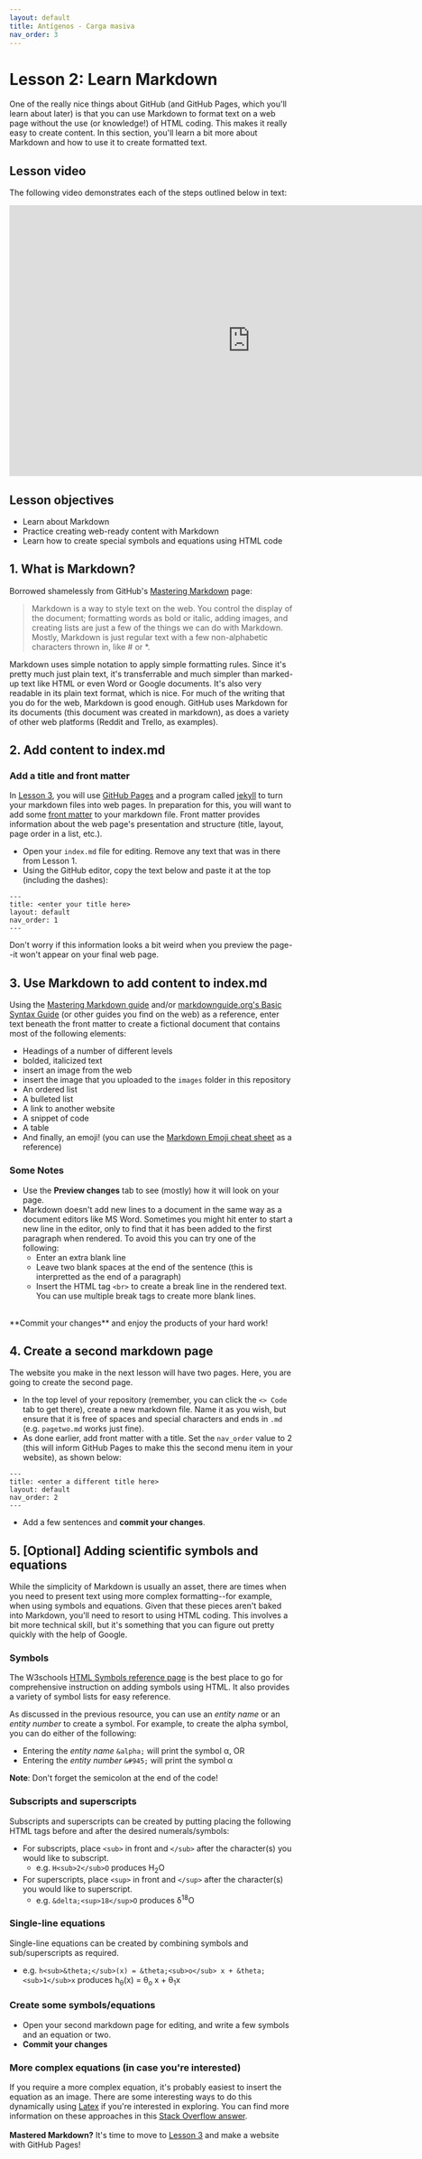 ```yaml
---
layout: default
title: Antígenos - Carga masiva
nav_order: 3
---
```


<!-- Edit the content below for the workshop in question. Once you're ready to publish, remove the comment characters e.g. "<!--" at the start and end -->

# Lesson 2: Learn Markdown 
One of the really nice things about GitHub (and GitHub Pages, which you'll learn about later) is that you can use Markdown to format text on a web page without the use (or knowledge!) of HTML coding. This makes it really easy to create content. In this section, you'll learn a bit more about Markdown and how to use it to create formatted text. 

## Lesson video
The following video demonstrates each of the steps outlined below in text:
<iframe height="480" width="853" allowfullscreen frameborder=0 src="https://echo360.ca/media/ba194214-c372-4df6-b74d-2cdf8157f996/public?autoplay=false&automute=false"></iframe>

## Lesson objectives 
- Learn about Markdown
- Practice creating web-ready content with Markdown
- Learn how to create special symbols and equations using HTML code

## 1. What is Markdown? 
Borrowed shamelessly from GitHub's [Mastering Markdown](https://guides.github.com/features/mastering-markdown/) page: 
> Markdown is a way to style text on the web. You control the display of the document; formatting words as bold or italic, adding images, and creating lists are just a few of the things we can do with Markdown. Mostly, Markdown is just regular text with a few non-alphabetic characters thrown in, like # or *.

Markdown uses simple notation to apply simple formatting rules. Since it's pretty much just plain text, it's transferrable and much simpler than marked-up text like HTML or even Word or Google documents. It's also very readable in its plain text format, which is nice. For much of the writing that you do for the web, Markdown is good enough. GitHub uses Markdown for its documents (this document was created in markdown), as does a variety of other web platforms (Reddit and Trello, as examples). 

## 2. Add content to index.md

### Add a title and front matter
In [Lesson 3](lesson3), you will use [GitHub Pages](https://pages.github.com/) and a program called [jekyll](https://jekyllrb.com/) to turn your markdown files into web pages. In preparation for this, you will want to add some [front matter](https://jekyllrb.com/docs/front-matter/) to your markdown file. Front matter provides information about the web page's presentation and structure (title, layout, page order in a list, etc.). 
- Open your ```index.md``` file for editing. Remove any text that was in there from Lesson 1.
- Using the GitHub editor, copy the text below and paste it at the top (including the dashes):

```
---
title: <enter your title here>
layout: default
nav_order: 1
---
```

Don't worry if this information looks a bit weird when you preview the page--it won't appear on your final web page.  

## 3. Use Markdown to add content to index.md
Using the [Mastering Markdown guide](https://guides.github.com/features/mastering-markdown/) and/or [markdownguide.org's Basic Syntax Guide](https://www.markdownguide.org/basic-syntax/) (or other guides you find on the web) as a reference, enter text beneath the front matter to create a fictional document that contains most of the following elements: 
- Headings of a number of different levels
- bolded, italicized text 
- insert an image from the web
- insert the image that you uploaded to the ```images``` folder in this repository
- An ordered list
- A bulleted list
- A link to another website
- A snippet of code
- A table
- And finally, an emoji! (you can use the [Markdown Emoji cheat sheet](https://github.com/ikatyang/emoji-cheat-sheet/blob/master/README.md) as a reference)

### Some Notes
- Use the **Preview changes** tab to see (mostly) how it will look on your page. 
- Markdown doesn't add new lines to a document in the same way as a document editors like MS Word. Sometimes you might hit enter to start a new line in the editor, only to find that it has been added to the first paragraph when rendered. To avoid this you can try one of the following: 
  - Enter an extra blank line
  - Leave two blank spaces at the end of the sentence (this is interpretted as the end of a paragraph)
  - Insert the HTML tag ```<br>``` to create a break line in the rendered text. You can use multiple break tags to create more blank lines.  
<br>
**Commit your changes** and enjoy the products of your hard work!

## 4. Create a second markdown page
The website you make in the next lesson will have two pages. Here, you are going to create the second page. 
- In the top level of your repository (remember, you can click the ```<> Code``` tab to get there), create a new markdown file. Name it as you wish, but ensure that it is free of spaces and special characters and ends in ```.md``` (e.g. ```pagetwo.md``` works just fine). 
- As done earlier, add front matter with a title. Set the ```nav_order``` value to 2 (this will inform GitHub Pages to make this the second menu item in your website), as shown below: 
```
---
title: <enter a different title here>
layout: default
nav_order: 2
---
```
- Add a few sentences and **commit your changes**.

## 5. [Optional] Adding scientific symbols and equations
While the simplicity of Markdown is usually an asset, there are times when you need to present text using more complex formatting--for example, when using symbols and equations. Given that these pieces aren't baked into Markdown, you'll need to resort to using HTML coding. This involves a bit more technical skill, but it's something that you can figure out pretty quickly with the help of Google. 

### Symbols
The W3schools [HTML Symbols reference page](https://www.w3schools.com/html/html_symbols.asp) is the best place to go for comprehensive instruction on adding symbols using HTML. It also provides a variety of symbol lists for easy reference.

As discussed in the previous resource, you can use an *entity name* or an *entity number* to create a symbol. For example, to create the alpha symbol, you can do either of the following: 
- Entering the *entity name* ```&alpha;``` will print the symbol &alpha;, OR
- Entering the *entity number* ```&#945;``` will print the symbol &alpha;  

**Note**: Don't forget the semicolon at the end of the code!

### Subscripts and superscripts
Subscripts and superscripts can be created by putting placing the following HTML tags before and after the desired numerals/symbols: 
- For subscripts, place ```<sub>``` in front and ```</sub>``` after the character(s) you would like to subscript.
  - e.g. ```H<sub>2</sub>O``` produces H<sub>2</sub>O
- For superscripts, place ```<sup>``` in front and ```</sup>``` after the character(s) you would like to superscript.
  - e.g. ```&delta;<sup>18</sup>O``` produces &delta;<sup>18</sup>O

### Single-line equations  
Single-line equations can be created by combining symbols and sub/superscripts as required. 
- e.g. ```h<sub>&theta;</sub>(x) = &theta;<sub>o</sub> x + &theta;<sub>1</sub>x``` produces h<sub>&theta;</sub>(x) = &theta;<sub>o</sub> x + &theta;<sub>1</sub>x

### Create some symbols/equations
- Open your second markdown page for editing, and write a few symbols and an equation or two. 
- **Commit your changes**

### More complex equations (in case you're interested)
If you require a more complex equation, it's probably easiest to insert the equation as an image. There are some interesting ways to do this dynamically using [Latex](https://www.latex-project.org/) if you're interested in exploring. You can find more information on these approaches in this [Stack Overflow answer](https://stackoverflow.com/a/47798853).
<br>
<br>
**Mastered Markdown?** It's time to move to [Lesson 3](lesson3) and make a website with GitHub Pages!
